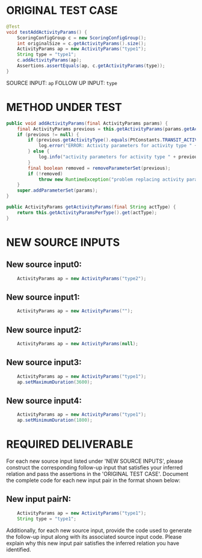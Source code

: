 # ORIGINAL TEST CASE
```java
@Test
void testAddActivityParams() {
    ScoringConfigGroup c = new ScoringConfigGroup();
    int originalSize = c.getActivityParams().size();
    ActivityParams ap = new ActivityParams("type1");
    String type = "type1";
    c.addActivityParams(ap);
    Assertions.assertEquals(ap, c.getActivityParams(type));
}

```
SOURCE INPUT: `ap`
FOLLOW UP INPUT: `type`


# METHOD UNDER TEST
```java
public void addActivityParams(final ActivityParams params) {
    final ActivityParams previous = this.getActivityParams(params.getActivityType());
    if (previous != null) {
        if (previous.getActivityType().equals(PtConstants.TRANSIT_ACTIVITY_TYPE)) {
            log.error("ERROR: Activity parameters for activity type " + previous.getActivityType() + " were just overwritten. This happens most " + "likely because you defined them in the config file and the Controler overwrites them.  Or the other way " + "round.  pt interaction has problems, but doing what you are doing here will just cause " + "other (less visible) problem. Please take the effort to discuss with the core team " + "what needs to be done.  kai, nov'12");
        } else {
            log.info("activity parameters for activity type " + previous.getActivityType() + " were just overwritten.");
        }
        final boolean removed = removeParameterSet(previous);
        if (!removed)
            throw new RuntimeException("problem replacing activity params ");
    }
    super.addParameterSet(params);
}

public ActivityParams getActivityParams(final String actType) {
    return this.getActivityParamsPerType().get(actType);
}

```


# NEW SOURCE INPUTS
## New source input0:
```java
    ActivityParams ap = new ActivityParams("type2");
```

## New source input1:
```java
    ActivityParams ap = new ActivityParams("");
```

## New source input2:
```java
    ActivityParams ap = new ActivityParams(null);
```

## New source input3:
```java
    ActivityParams ap = new ActivityParams("type1");
    ap.setMaximumDuration(3600);
```

## New source input4:
```java
    ActivityParams ap = new ActivityParams("type1");
    ap.setMinimumDuration(1800);
```



# REQUIRED DELIVERABLE
For each new source input listed under 'NEW SOURCE INPUTS', please construct the corresponding follow-up input that satisfies your inferred relation and pass the assertions in the 'ORIGINAL TEST CASE'. Document the complete code for each new input pair in the format shown below:
## New input pairN:
```java
    ActivityParams ap = new ActivityParams("type1");
    String type = "type1";
```

Additionally, for each new source input, provide the code used to generate the follow-up input along with its associated source input code. Please explain why this new input pair satisfies the inferred relation you have identified.